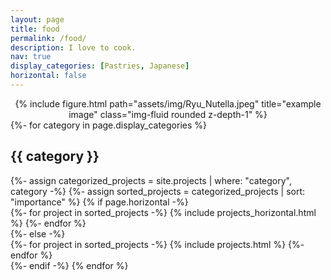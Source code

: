 ```yaml
---
layout: page
title: food
permalink: /food/
description: I love to cook.
nav: true
display_categories: [Pastries, Japanese]
horizontal: false
---
```


<center>
<div class="row">
  <div class="col-sm mt-3 mt-md-0">
      {% include figure.html path="assets/img/Ryu_Nutella.jpeg" title="example image" class="img-fluid rounded z-depth-1" %}
  </div>
</div>
</center>

<!-- pages/projects.md -->
<div class="projects">
<!-- Display categorized projects -->
{%- for category in page.display_categories %}
<h2 class="category">{{ category }}</h2>
{%- assign categorized_projects = site.projects | where: "category", category -%}
{%- assign sorted_projects = categorized_projects | sort: "importance" %}
<!-- Generate cards for each project -->
{% if page.horizontal -%}
<div class="container">
  <div class="row row-cols-2">
  {%- for project in sorted_projects -%}
    {% include projects_horizontal.html %}
  {%- endfor %}
  </div>
</div>
{%- else -%}
<div class="grid">
  {%- for project in sorted_projects -%}
    {% include projects.html %}
  {%- endfor %}
</div>
{%- endif -%}
{% endfor %}
</div>
